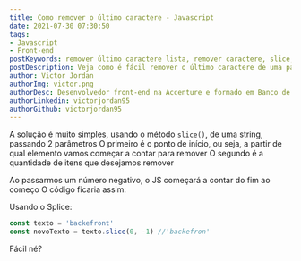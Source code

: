 ```yaml
---
title: Como remover o último caractere - Javascript
date: 2021-07-30 07:30:50
tags: 
- Javascript
- Front-end
postKeywords: remover último caractere lista, remover caractere, slice, javascript, remover, lista, estrutura de dados, front-end
postDescription: Veja como é fácil remover o último caractere de uma palavra, usando os métodos do próprio Javascript!
author: Victor Jordan
authorImg: victor.png
authorDesc: Desenvolvedor front-end na Accenture e formado em Banco de Dados pela Fatec, apaixonado por usabilidade, performance e UX!
authorLinkedin: victorjordan95
authorGithub: victorjordan95
---
```


A solução é muito simples, usando o método `slice()`, de uma string, passando 2 parâmetros
O primeiro é o ponto de início, ou seja, a partir de qual elemento vamos começar a contar para remover
O segundo é a quantidade de itens que desejamos remover

Ao passarmos um número negativo, o JS começará a contar do fim ao começo
O código ficaria assim:
<!-- more -->

Usando o Splice:
```javascript
const texto = 'backefront'
const novoTexto = texto.slice(0, -1) //'backefron'
```

Fácil né?
